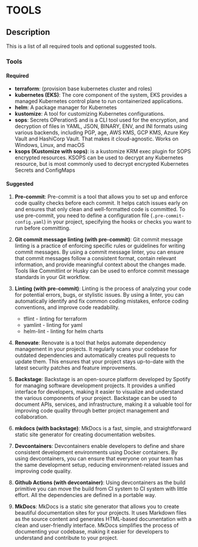 # TOOLS

## Description

This is a list of all required tools and optional suggested tools.

### Tools

#### Required

* **terraform**: (provision base kubernetes cluster and roles)
* **kubernetes (EKS)**: The core component of the system, EKS provides a managed Kubernetes control plane to run containerized applications.
* **helm**: A package manager for Kubernetes
* **kustomize**: A tool for customizing Kubernetes configurations.
* **sops**: Secrets OPerationS and is a CLI tool used for the encryption, and decryption of files in YAML, JSON, BINARY, ENV, and INI formats using various backends, including PGP, age, AWS KMS, GCP KMS, Azure Key Vault and HashiCorp Vault. That makes it cloud-agnostic. Works on Windows, Linux, and macOS
* **ksops (Kustomize with sops)**: is a kustomize KRM exec plugin for SOPS encrypted resources. KSOPS can be used to decrypt any Kubernetes resource, but is most commonly used to decrypt encrypted Kubernetes Secrets and ConfigMaps

#### Suggested

1. **Pre-commit**: Pre-commit is a tool that allows you to set up and enforce code quality checks before each commit. It helps catch issues early on and ensures that only clean and well-formatted code is committed. To use pre-commit, you need to define a configuration file (`.pre-commit-config.yaml`) in your project, specifying the hooks or checks you want to run before committing.

1. **Git commit message linting (with pre-commit)**: Git commit message linting is a practice of enforcing specific rules or guidelines for writing commit messages. By using a commit message linter, you can ensure that commit messages follow a consistent format, contain relevant information, and provide meaningful context about the changes made. Tools like Commitlint or Husky can be used to enforce commit message standards in your Git workflow.

1. **Linting (with pre-commit)**: Linting is the process of analyzing your code for potential errors, bugs, or stylistic issues. By using a linter, you can automatically identify and fix common coding mistakes, enforce coding conventions, and improve code readability.
    * tflint - linting for terraform
    * yamlint - linting for yaml
    * helm-lint - linting for helm charts

1. **Renovate**: Renovate is a tool that helps automate dependency management in your projects. It regularly scans your codebase for outdated dependencies and automatically creates pull requests to update them. This ensures that your project stays up-to-date with the latest security patches and feature improvements.

1. **Backstage**: Backstage is an open-source platform developed by Spotify for managing software development projects. It provides a unified interface for developers, making it easier to visualize and understand the various components of your project. Backstage can be used to document APIs, services, and infrastructure, making it a valuable tool for improving code quality through better project management and collaboration.

1. **mkdocs (with backstage)**: MkDocs is a fast, simple, and straightforward static site generator for creating documentation websites.

1. **Devcontainers**: Devcontainers enable developers to define and share consistent development environments using Docker containers. By using devcontainers, you can ensure that everyone on your team has the same development setup, reducing environment-related issues and improving code quality.

1. **Github Actions (with devcontainer)**: Using devcontainers as the build primitive you can move the build from CI system to CI system with little effort. All the dependencies are defined in a portable way.

1. **MkDocs**: MkDocs is a static site generator that allows you to create beautiful documentation sites for your projects. It uses Markdown files as the source content and generates HTML-based documentation with a clean and user-friendly interface. MkDocs simplifies the process of documenting your codebase, making it easier for developers to understand and contribute to your project.
